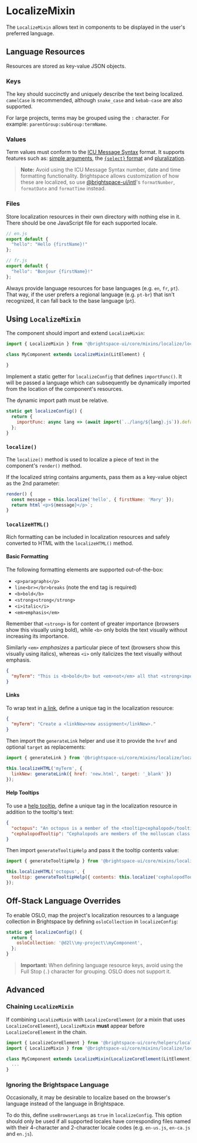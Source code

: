 # LocalizeMixin

The `LocalizeMixin` allows text in components to be displayed in the user's preferred language.

## Language Resources

Resources are stored as key-value JSON objects.

### Keys

The key should succinctly and uniquely describe the text being localized. `camelCase` is recommended, although `snake_case` and `kebab-case` are also supported.

For large projects, terms may be grouped using the `:` character. For example: `parentGroup:subGroup:termName`.

### Values

Term values must conform to the [ICU Message Syntax](https://formatjs.io/docs/core-concepts/icu-syntax/) format. It supports features such as: [simple arguments](https://formatjs.io/docs/core-concepts/icu-syntax/#simple-argument), the [`{select}` format](https://formatjs.io/docs/core-concepts/icu-syntax/#select-format) and [pluralization](https://formatjs.io/docs/core-concepts/icu-syntax/#plural-format).

> **Note:** Avoid using the ICU Message Syntax number, date and time formatting functionality. Brightspace allows customization of how these are localized, so use [@brightspace-ui/intl](https://github.com/BrightspaceUI/intl)'s `formatNumber`, `formatDate` and `formatTime` instead.

### Files

Store localization resources in their own directory with nothing else in it. There should be one JavaScript file for each supported locale.

```javascript
// en.js
export default {
  "hello": "Hello {firstName}!"
};
```
```javascript
// fr.js
export default {
  "hello": "Bonjour {firstName}!"
};
```

Always provide language resources for base languages (e.g. `en`, `fr`, `pt`). That way, if the user prefers a regional language (e.g. `pt-br`) that isn't recognized, it can fall back to the base language (`pt`).

## Using `LocalizeMixin`

The component should import and extend `LocalizeMixin`:

```javascript
import { LocalizeMixin } from '@brightspace-ui/core/mixins/localize/localize-mixin.js';

class MyComponent extends LocalizeMixin(LitElement) {

}
```

Implement a static getter for `localizeConfig` that defines `importFunc()`. It will be passed a language which can subsequently be dynamically imported from the location of the component's resources.

The dynamic import path must be relative.

```javascript
static get localizeConfig() {
  return {
    importFunc: async lang => (await import(`../lang/${lang}.js`)).default,
  };
}
```

### `localize()`

The `localize()` method is used to localize a piece of text in the component's `render()` method.

If the localized string contains arguments, pass them as a key-value object as the 2nd parameter:

```javascript
render() {
  const message = this.localize('hello', { firstName: 'Mary' });
  return html`<p>${message}</p>`;
}
```

### `localizeHTML()`

Rich formatting can be included in localization resources and safely converted to HTML with the `localizeHTML()` method.

#### Basic Formatting

The following formatting elements are supported out-of-the-box:

* `<p>paragraphs</p>`
* `line<br></br>breaks` (note the end tag is required)
* `<b>bold</b>`
* `<strong>strong</strong>`
* `<i>italic</i>`
* `<em>emphasis</em>`

Remember that `<strong>` is for content of greater importance (browsers show this visually using bold), while `<b>` only bolds the text visually without increasing its importance.

Similarly `<em>` *emphasizes* a particular piece of text (browsers show this visually using italics), whereas `<i>` only italicizes the text visually without emphasis.

```json
{
  "myTerm": "This is <b>bold</b> but <em>not</em> all that <strong>important</strong>."
}
```

#### Links

To wrap text in [a link](../../components/link/), define a unique tag in the localization resource:

```json
{
  "myTerm": "Create a <linkNew>new assignment</linkNew>."
}
```

Then import the `generateLink` helper and use it to provide the `href` and optional `target` as replacements:

```javascript
import { generateLink } from '@brightspace-ui/core/mixins/localize/localize-mixin.js';

this.localizeHTML('myTerm', {
  linkNew: generateLink({ href: 'new.html', target: '_blank' })
});
```

#### Help Tooltips

To use a [help tooltip](../../components/tooltip/), define a unique tag in the localization resource in addition to the tooltip's text:

```json
{
  "octopus": "An octopus is a member of the <tooltip>cephalopod</tooltip> family.",
  "cephalopodTooltip": "Cephalopods are members of the molluscan class Cephalopoda"
}
```

Then import `generateTooltipHelp` and pass it the tooltip contents value:

```javascript
import { generateTooltipHelp } from '@brightspace-ui/core/mixins/localize/localize-mixin.js';

this.localizeHTML('octopus', {
  tooltip: generateTooltipHelp({ contents: this.localize('cephalopodTooltip') })
});
```

## Off-Stack Language Overrides

To enable OSLO, map the project's localization resources to a language collection in Brightspace by defining `osloCollection` in `localizeConfig`:

```javascript
static get localizeConfig() {
  return {
    osloCollection: '@d2l\\my-project\\myComponent',
  };
}
```

> **Important:** When defining language resource keys, avoid using the Full Stop (`.`) character for grouping. OSLO does not support it.

## Advanced

### Chaining `LocalizeMixin`

If combining `LocalizeMixin` with `LocalizeCoreElement` (or a mixin that uses `LocalizeCoreElement`), `LocalizeMixin` **must** appear before `LocalizeCoreElement` in the chain.

```javascript
import { LocalizeCoreElement } from '@brightspace-ui/core/helpers/localize-core-element.js';
import { LocalizeMixin } from '@brightspace-ui/core/mixins/localize/localize-mixin.js';

class MyComponent extends LocalizeMixin(LocalizeCoreElement(LitElement)) {
  ...
}
```

### Ignoring the Brightspace Language

Occasionally, it may be desirable to localize based on the browser's language instead of the language in Brightspace.

To do this, define `useBrowserLangs` as `true` in `localizeConfig`. This option should only be used if all supported locales have corresponding files named with their 4-character and 2-character locale codes (e.g. `en-us.js`, `en-ca.js` and `en.js`).
